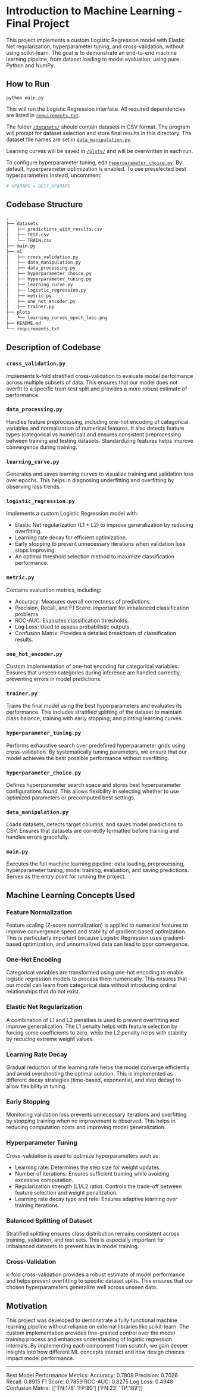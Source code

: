# Introduction to Machine Learning - Final Project

This project implements a custom Logistic Regression model with Elastic Net regularization, hyperparameter tuning, and cross-validation, without using scikit-learn. The goal is to demonstrate an end-to-end machine learning pipeline, from dataset loading to model evaluation, using pure Python and NumPy.

## How to Run

```console
python main.py
```

This will run the Logistic Regression interface. All required dependencies are listed in [`requirements.txt`](requirements.txt).

The folder [`/datasets/`](/datasets/) should contain datasets in CSV format. The program will prompt for dataset selection and store final results in this directory. The dataset file names are set in [`data_manipulation.py`](/ml/data_manipulation.py).

Learning curves will be saved in [`/plots/`](/plots/) and will be overwritten in each run.

To configure hyperparameter tuning, edit [`hyperparameter_choice.py`](/ml/hyperparameter_choice.py). By default, hyperparameter optimization is enabled. To use preselected best hyperparameters instead, uncomment:

```python
# HPARAMS = BEST_HPARAMS
```

## Codebase Structure

```python
.
├── datasets
│   ├── predictions_with_results.csv
│   ├── TEST.csv
│   └── TRAIN.csv
├── main.py
├── ml
│   ├── cross_validation.py
│   ├── data_manipulation.py
│   ├── data_processing.py
│   ├── hyperparameter_choice.py
│   ├── hyperparameter_tuning.py
│   ├── learning_curve.py
│   ├── logistic_regression.py
│   ├── metric.py
│   ├── one_hot_encoder.py
│   ├── trainer.py
├── plots
│   └── learning_curves_epoch_loss.png
├── README.md
└── requirements.txt
```

## Description of Codebase

### `cross_validation.py`
Implements k-fold stratified cross-validation to evaluate model performance across multiple subsets of data. This ensures that our model does not overfit to a specific train-test split and provides a more robust estimate of performance.

### `data_processing.py`
Handles feature preprocessing, including one-hot encoding of categorical variables and normalization of numerical features. It also detects feature types (categorical vs numerical) and ensures consistent preprocessing between training and testing datasets. Standardizing features helps improve convergence during training.

### `learning_curve.py`
Generates and saves learning curves to visualize training and validation loss over epochs. This helps in diagnosing underfitting and overfitting by observing loss trends.

### `logistic_regression.py`
Implements a custom Logistic Regression model with:
- Elastic Net regularization (L1 + L2) to improve generalization by reducing overfitting.
- Learning rate decay for efficient optimization.
- Early stopping to prevent unnecessary iterations when validation loss stops improving.
- An optimal threshold selection method to maximize classification performance.

### `metric.py`
Contains evaluation metrics, including:
- Accuracy: Measures overall correctness of predictions.
- Precision, Recall, and F1 Score: Important for imbalanced classification problems.
- ROC-AUC: Evaluates classification thresholds.
- Log Loss: Used to assess probabilistic outputs.
- Confusion Matrix: Provides a detailed breakdown of classification results.

### `one_hot_encoder.py`
Custom implementation of one-hot encoding for categorical variables. Ensures that unseen categories during inference are handled correctly, preventing errors in model predictions.

### `trainer.py`
Trains the final model using the best hyperparameters and evaluates its performance. This includes stratified splitting of the dataset to maintain class balance, training with early stopping, and plotting learning curves.

### `hyperparameter_tuning.py`
Performs exhaustive search over predefined hyperparameter grids using cross-validation. By systematically tuning parameters, we ensure that our model achieves the best possible performance without overfitting.

### `hyperparameter_choice.py`
Defines hyperparameter search space and stores best hyperparameter configurations found. This allows flexibility in selecting whether to use optimized parameters or precomputed best settings.

### `data_manipulation.py`
Loads datasets, detects target columns, and saves model predictions to CSV. Ensures that datasets are correctly formatted before training and handles errors gracefully.

### `main.py`
Executes the full machine learning pipeline: data loading, preprocessing, hyperparameter tuning, model training, evaluation, and saving predictions. Serves as the entry point for running the project.

## Machine Learning Concepts Used

### Feature Normalization
Feature scaling (Z-score normalization) is applied to numerical features to improve convergence speed and stability of gradient-based optimization. This is particularly important because Logistic Regression uses gradient-based optimization, and unnormalized data can lead to poor convergence.

### One-Hot Encoding
Categorical variables are transformed using one-hot encoding to enable logistic regression models to process them numerically. This ensures that our model can learn from categorical data without introducing ordinal relationships that do not exist.

### Elastic Net Regularization
A combination of L1 and L2 penalties is used to prevent overfitting and improve generalization. The L1 penalty helps with feature selection by forcing some coefficients to zero, while the L2 penalty helps with stability by reducing extreme weight values.

### Learning Rate Decay
Gradual reduction of the learning rate helps the model converge efficiently and avoid overshooting the optimal solution. This is implemented as different decay strategies (time-based, exponential, and step decay) to allow flexibility in tuning.

### Early Stopping
Monitoring validation loss prevents unnecessary iterations and overfitting by stopping training when no improvement is observed. This helps in reducing computation costs and improving model generalization.

### Hyperparameter Tuning
Cross-validation is used to optimize hyperparameters such as:
- Learning rate: Determines the step size for weight updates.
- Number of iterations: Ensures sufficient training while avoiding excessive computation.
- Regularization strength (L1/L2 ratio): Controls the trade-off between feature selection and weight penalization.
- Learning rate decay type and rate: Ensures adaptive learning over training iterations.

### Balanced Splitting of Dataset
Stratified splitting ensures class distribution remains consistent across training, validation, and test sets. This is especially important for imbalanced datasets to prevent bias in model training.

### Cross-Validation
k-fold cross-validation provides a robust estimate of model performance and helps prevent overfitting to specific dataset splits. This ensures that our chosen hyperparameters generalize well across unseen data.

## Motivation
This project was developed to demonstrate a fully functional machine learning pipeline without reliance on external libraries like scikit-learn. The custom implementation provides fine-grained control over the model training process and enhances understanding of logistic regression internals. By implementing each component from scratch, we gain deeper insights into how different ML concepts interact and how design choices impact model performance.

---

Best Model Performance Metrics:
Accuracy: 0.7809
Precision: 0.7026
Recall: 0.8915
F1 Score: 0.7859
ROC-AUC: 0.8275
Log Loss: 0.4948
Confusion Matrix: 
[['TN:178' 'FP:80']
 ['FN:23' 'TP:189']]

 